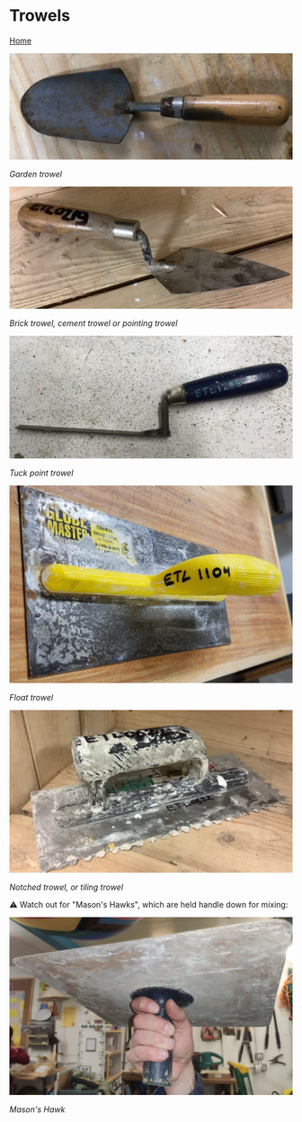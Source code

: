 # Trowels

[Home](index.md)

![garden.jpg](img/trowels/garden.jpg)

_Garden trowel_

![cement.jpeg](img/trowels/cement.jpg)

_Brick trowel, cement trowel or pointing trowel_

![tuck_point.jpeg](img/trowels/tuck_point.jpg)

_Tuck point trowel_

![float.jpg](img/trowels/float.jpg)

_Float trowel_

![notched.jpeg](img/trowels/notched.jpg)

_Notched trowel, or tiling trowel_

⚠ Watch out for "Mason's Hawks", which are held handle down for mixing:

![masons_hawk.jpg](img/trowels/masons_hawk.jpg)

_Mason's Hawk_